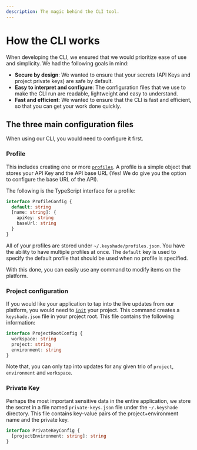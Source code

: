 ```yaml
---
description: The magic behind the CLI tool.
---
```


# How the CLI works

When developing the CLI, we ensured that we would prioritize ease of use and simplicity. We had the following goals in mind:

- **Secure by design**: We wanted to ensure that your secrets (API Keys and project private keys) are safe by default.
- **Easy to interpret and configure**: The configuration files that we use to make the CLI run are readable, lightweight and easy to understand.
- **Fast and efficient**: We wanted to ensure that the CLI is fast and efficient, so that you can get your work done quickly.

## The three main configuration files

When using our CLI, you would need to configure it first.

### Profile

This includes creating one or more [`profiles`](../cli/profile.md). A profile is a simple object that stores your API Key and the API base URL (Yes! We do give you the option to configure the base URL of the API).

The following is the TypeScript interface for a profile:

```typescript
interface ProfileConfig {
  default: string
  [name: string]: {
    apiKey: string
    baseUrl: string
  }
}
```

All of your profiles are stored under `~/.keyshade/profiles.json`. You have the ability to have multiple profiles at once. The `default` key is used to specify the default profile that should be used when no profile is specified.

With this done, you can easily use any command to modify items on the platform.

### Project configuration

If you would like your application to tap into the live updates from our platform, you would need to [`init`](../cli/init.md) your project. This command creates a `keyshade.json` file in your project root. This file contains the following information:

```typescript
interface ProjectRootConfig {
  workspace: string
  project: string
  environment: string
}
```

Note that, you can only tap into updates for any given trio of `project`, `environment` and `workspace`.

### Private Key

Perhaps the most important sensitive data in the entire application, we store the secret in a file named `private-keys.json` file under the `~/.keyshade` directory. This file contains key-value pairs of the project+environment name and the private key.

```typescript
interface PrivateKeyConfig {
  [projectEnvironment: string]: string
}
```
